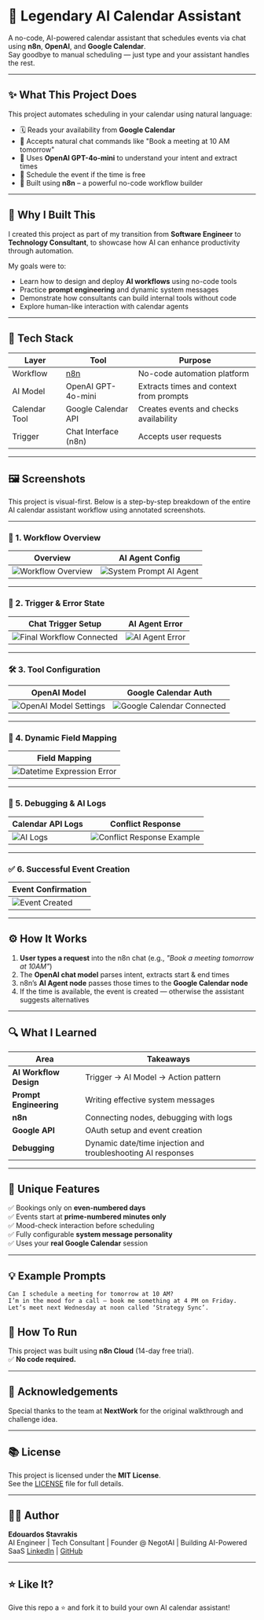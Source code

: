 # 🧠 Legendary AI Calendar Assistant

A no-code, AI-powered calendar assistant that schedules events via chat using **n8n**, **OpenAI**, and **Google Calendar**.  
Say goodbye to manual scheduling — just type and your assistant handles the rest.

---

## ✨ What This Project Does

This project automates scheduling in your calendar using natural language:

- 🗓️ Reads your availability from **Google Calendar**
- 💬 Accepts natural chat commands like "Book a meeting at 10 AM tomorrow"
- 🧠 Uses **OpenAI GPT-4o-mini** to understand your intent and extract times
- 🤖 Schedule the event if the time is free
- 🧩 Built using **n8n** – a powerful no-code workflow builder

---

## 🎯 Why I Built This

I created this project as part of my transition from **Software Engineer** to **Technology Consultant**, to showcase how AI can enhance productivity through automation.

My goals were to:
- Learn how to design and deploy **AI workflows** using no-code tools
- Practice **prompt engineering** and dynamic system messages
- Demonstrate how consultants can build internal tools without code
- Explore human-like interaction with calendar agents

---

## 🧪 Tech Stack

| Layer         | Tool                     | Purpose                                  |
|--------------|--------------------------|------------------------------------------|
| Workflow      | [n8n](https://n8n.io)     | No-code automation platform              |
| AI Model      | OpenAI GPT-4o-mini       | Extracts times and context from prompts  |
| Calendar Tool | Google Calendar API      | Creates events and checks availability   |
| Trigger       | Chat Interface (n8n)     | Accepts user requests                    |

---

## 🖼️ Screenshots

This project is visual-first. Below is a step-by-step breakdown of the entire AI calendar assistant workflow using annotated screenshots.

---

### 🧩 1. Workflow Overview

| Overview | AI Agent Config |
|----------|-----------------|
| ![Workflow Overview](./assets/workflow_overview.png) | ![System Prompt AI Agent](./assets/system_prompt_ai_agent.png) |

---

### 🔧 2. Trigger & Error State

| Chat Trigger Setup | AI Agent Error |
|--------------------|----------------|
| ![Final Workflow Connected](./assets/final_workflow_connected.png) | ![AI Agent Error](./assets/ai_agent_error_state.png) |

---

### 🛠️ 3. Tool Configuration

| OpenAI Model | Google Calendar Auth |
|--------------|----------------------|
| ![OpenAI Model Settings](./assets/openai_model_settings.png) | ![Google Calendar Connected](./assets/google_calendar_connected.png) |

---

### 🔄 4. Dynamic Field Mapping

| Field Mapping |
|---------------|
| ![Datetime Expression Error](./assets/datetime_expression_error.png) |

---

### 🐞 5. Debugging & AI Logs

| Calendar API Logs | Conflict Response |
|-------------------|-------------------|
| ![AI Logs](./assets/ai_logs_google_calendar.png) | ![Conflict Response Example](./assets/conflict_response_example.png) |

---

### ✅ 6. Successful Event Creation

| Event Confirmation |
|--------------------|
| ![Event Created](./assets/calendar_event_created.png) |

---

## ⚙️ How It Works

1. **User types a request** into the n8n chat (e.g., _"Book a meeting tomorrow at 10AM"_)
2. The **OpenAI chat model** parses intent, extracts start & end times
3. n8n’s **AI Agent node** passes those times to the **Google Calendar node**
4. If the time is available, the event is created — otherwise the assistant suggests alternatives

---

## 🔍 What I Learned

| Area | Takeaways |
|------|-----------|
| **AI Workflow Design** | Trigger → AI Model → Action pattern |
| **Prompt Engineering** | Writing effective system messages |
| **n8n** | Connecting nodes, debugging with logs |
| **Google API** | OAuth setup and event creation |
| **Debugging** | Dynamic date/time injection and troubleshooting AI responses |

---

## 📅 Unique Features

✅ Bookings only on **even-numbered days**  
✅ Events start at **prime-numbered minutes only**  
✅ Mood-check interaction before scheduling  
✅ Fully configurable **system message personality**  
✅ Uses your **real Google Calendar** session

---

## 💡 Example Prompts

```text
Can I schedule a meeting for tomorrow at 10 AM?
I’m in the mood for a call – book me something at 4 PM on Friday.
Let’s meet next Wednesday at noon called ‘Strategy Sync’.

```
## 🚀 How To Run

This project was built using **n8n Cloud** (14-day free trial).  
✅ **No code required.**

---

## 🙌 Acknowledgements

Special thanks to the team at **NextWork** for the original walkthrough and challenge idea.

---

## 📚 License

This project is licensed under the **MIT License**.  
See the [LICENSE](./LICENSE) file for full details.

---

## 🧑‍💻 Author

**Edouardos Stavrakis**  
AI Engineer | Tech Consultant | Founder @ NegotAI | Building AI-Powered SaaS 
[LinkedIn](https://www.linkedin.com/in/edouardosstavrakis/) | [GitHub](https://github.com/EdouardosStav)

---

## ⭐ Like It?

Give this repo a ⭐ and fork it to build your own AI calendar assistant!

